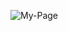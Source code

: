 ![My-Page](https://github.com/QamarJ/Hamburger/assets/151003700/6c4ab57c-77dd-491a-8ac4-03a2e94ed876)
